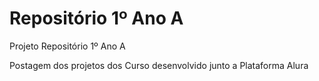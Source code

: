 # Repositório 1º Ano A
Projeto Repositório 1º Ano A

Postagem dos projetos dos Curso desenvolvido junto a Plataforma Alura 
 
